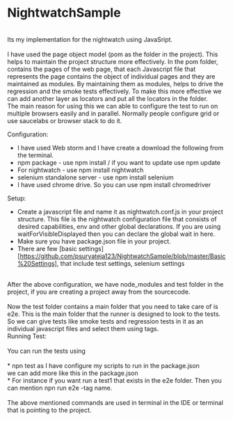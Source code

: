 # NightwatchSample
<br />
Its my implementation for the nightwatch using JavaSript.<br />
<br />
I have used the page object model (pom as the folder in the project). This helps to maintain the project structure more effectively. In the pom folder, contains the pages of the web page, that each Javascript file that represents the page contains the object of individual pages and they are maintained as modules. By maintaining them as modules, helps to drive the regression and the smoke tests effectively. To make this more effective we can add another layer as locators and put all the locators in the folder.
<br />
The main reason for using this we can able to configure the test to run on multiple browsers easily and in parallel. Normally people configure grid or use saucelabs or browser stack to do it. 

Configuration:
<br />
* I have used Web storm and I have create a download the following from the terminal.
* npm package - use npm install / if you want to update use npm update
* For nightwatch - use npm install nightwatch
* selenium standalone server - use npm install selenium
* I have used chrome drive. So you can use npm install chromedriver

Setup:
<br />
* Create a javascript file and name it as nightwatch.conf.js in your project structure. This file is the nightwatch configuration file that consists of desired capabilities, env and other global declarations. If you are using waitForVisibleDisplayed then you can declare the global wait in here.
* Make sure you have package.json file in your project.
* There are few [basic settings][https://github.com/psuryateja123/NightwatchSample/blob/master/Basic%20Settings], that include test settings, selenium settings
<br />
After the above configuration, we have node_modules and test folder in the project, if you are creating a project away from the sourcecode. <br />
<br />
Now the test folder contains a main folder that you need to take care of is e2e. This is the main folder that the runner is designed to look to the tests. So we can give tests like smoke tests and regression tests in it as an individual javascript files and select them using tags.

<br />
Running Test:<br />
<br />
You can run the tests using <br />
<br />
* npn test as I have configure my scripts to run in the package.json
<br />
we can add more like this in the package.json
<br />
* For instance if you want run a test1 that exists in the e2e folder. Then you can mention npn run e2e -tag name.
<br />
<br />The above mentioned commands are used in terminal in the IDE or terminal that is pointing to the project.


